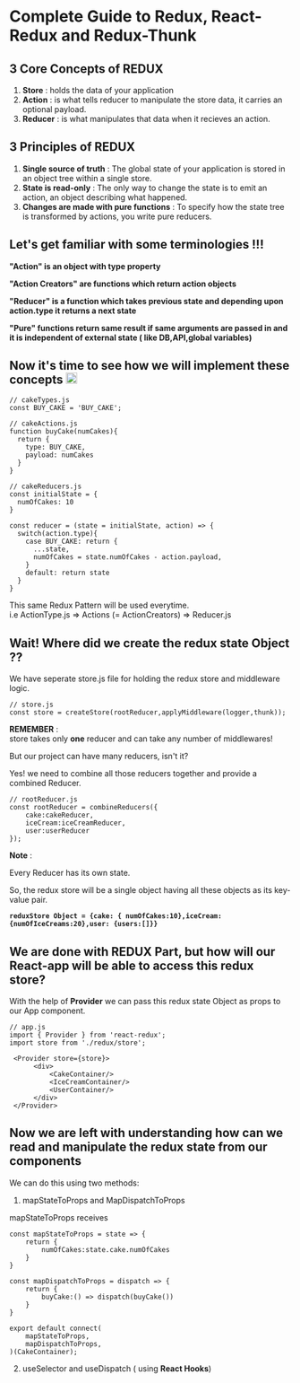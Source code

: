 # Complete Guide to Redux, React-Redux and Redux-Thunk

## 3 Core Concepts of REDUX
1) **Store** : holds the data of your application
2) **Action** : is what tells reducer to manipulate the store data, it carries an optional payload.
3) **Reducer** : is what manipulates that data when it recieves an action.

## 3 Principles of REDUX
1) **Single source of truth** : The global state of your application is stored in an object tree within a single store.
2) **State is read-only** : The only way to change the state is to emit an action, an object describing what happened.
3) **Changes are made with pure functions** : To specify how the state tree is transformed by actions, you write pure reducers.

## Let's get familiar with some terminologies !!!
**"Action" is an object with type property**

**"Action Creators" are functions which return action objects**

**"Reducer" is a function which takes previous state and depending upon action.type it returns a next state**

**"Pure" functions return same result if same arguments are passed in and it is independent of external state ( like DB,API,global variables)**

## Now it's time to see how we will implement these concepts <img src="https://user-images.githubusercontent.com/44189570/112339618-d4c4d180-8ce5-11eb-9a3e-980f55527f35.png" width="20" height="20"> 

```
// cakeTypes.js
const BUY_CAKE = 'BUY_CAKE';
```

``` 
// cakeActions.js
function buyCake(numCakes){
  return {
    type: BUY_CAKE,
    payload: numCakes
  }
}
```

```
// cakeReducers.js
const initialState = {
  numOfCakes: 10
}

const reducer = (state = initialState, action) => {
  switch(action.type){
    case BUY_CAKE: return {
      ...state,
      numOfCakes = state.numOfCakes - action.payload,
    }
    default: return state
  }
}
```

This same Redux Pattern will be used everytime.   
i.e ActionType.js => Actions (= ActionCreators) => Reducer.js

## Wait! Where did we create the redux state Object ??
We have seperate store.js file for holding the redux store and middleware logic.

```
// store.js
const store = createStore(rootReducer,applyMiddleware(logger,thunk));
```
**REMEMBER** : <br/>
store takes only **one** reducer and can take any number of middlewares!

But our project can have many reducers, isn't it? 

Yes! we need to combine all those reducers together and provide a combined Reducer.

```
// rootReducer.js
const rootReducer = combineReducers({
    cake:cakeReducer,
    iceCream:iceCreamReducer,
    user:userReducer
});
```
**Note** :

Every Reducer has its own state.

So, the redux store will be a single object having all these objects as its key-value pair.

**`reduxStore Object = {cake: { numOfCakes:10},iceCream: {numOfIceCreams:20},user: {users:[]}}`**


## We are done with REDUX Part, but how will our React-app will be able to access this redux store?
With the help of **Provider** we can pass this redux state Object as props to our App component.

```
// app.js
import { Provider } from 'react-redux';
import store from './redux/store';

 <Provider store={store}>
      <div>         
          <CakeContainer/>
          <IceCreamContainer/>
          <UserContainer/>
      </div>
 </Provider>
```
## Now we are left with understanding how can we read and manipulate the redux state from our components
We can do this using two methods:
1) mapStateToProps and MapDispatchToProps 

mapStateToProps receives

```
const mapStateToProps = state => {
    return {
        numOfCakes:state.cake.numOfCakes
    }
}

const mapDispatchToProps = dispatch => {
    return {
        buyCake:() => dispatch(buyCake())
    }
}

export default connect(
    mapStateToProps,
    mapDispatchToProps,
)(CakeContainer);
```
2) useSelector and useDispatch ( using **React Hooks**)




                                                                
                                                 

